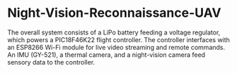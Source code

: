 # Night-Vision-Reconnaissance-UAV
The overall system consists of a LiPo battery feeding a voltage regulator, which powers a  PIC18F46K22 flight controller. The controller interfaces with an ESP8266 Wi-Fi module  for live video streaming and remote commands. An IMU (GY-521), a thermal camera,  and a night-vision camera feed sensory data to the controller.
